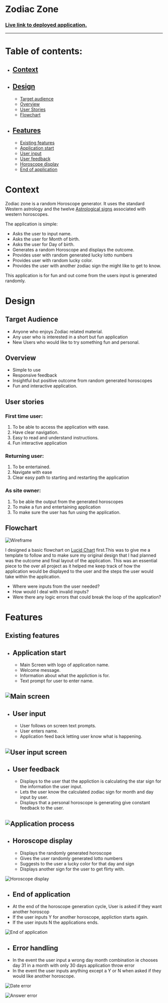 # Zodiac Zone


### **[Live link to deployed application.](https://zodiac-zone.herokuapp.com/)**
---


# Table of contents:
- ##  [Context](#context)

- ##  [Design](#Design)
     - [Target audience](#Target-audience)
     - [Overview](#Overview)
     - [User Stories](#User-stories)
     - [Flowchart](#Flowchart)

- ##  [Features](#Features)     
     - [Existing features](#Existing-features) 
     - [Application start](#Application-start)
     - [User input](#User-input)
     - [User feedback](#User-feedback)
     - [Horoscope display](#Horoscope-display)
     - [End of application](#End-of-application)
# Context

Zodiac zone is a random Horoscope generator. It uses the standard Western astrology and the twelve [Astrological signs](https://en.wikipedia.org/wiki/Astrological_sign) associated with western horoscopes.

The application is simple:
- Asks the user to input name.
- Asks the user for Month of birth.
- Asks the user for Day of birth.
- Generates a random Horoscope and displays the outcome.
- Provides user with random generated lucky lotto numbers
- Provides user with random lucky color.
- Provides the user with another zodiac sign the might like to get to know.

This application is for fun and out come from the users input is generated randomly.

# Design

## Target Audience
 - Anyone who enjoys Zodiac related material.
 - Any user who is interested in a short but fun application
 - New Users who would like to try something fun and personal.

## Overview
  - Simple to use
  - Responsive feedback
  - Insightful but positive outcome from random generated horoscopes
  - Fun and interactive application.

## User stories

### First time user:
  1. To be able to access the application with ease.
  2. Have clear navigation.
  3. Easy to read and understand instructions.
  4. Fun interactive application

### Returning user:
  1. To be entertained.
  2. Navigate with ease
  3. Clear easy path to starting and restarting the application

### As site owner:
  1. To be able the output from the generated horoscopes
  2. To make a fun and entertaining application
  3. To make sure the user has fun using the application.

## Flowchart

![Wireframe](media/flowchart.png)

I designed a basic flowchart on [Lucid Chart](https://www.lucidchart.com/) first.This was to give me a template to follow and to make sure my original design that I had planned was the outcome and final layout of the application. This was an essential piece to the over all project as it helped me keep track of how the application would be displayed to the user and the steps the user would take within the application.

- Where were inputs from the user needed?
- How would I deal with invalid inputs?
- Were there any logic errors that could break the loop of the application?


 # Features 

  ## Existing features 
  - ## Application start 
    - Main Screen with logo of application name.
    - Welcome message.
    - Information about what the appliction is for. 
    - Text prompt for user to enter name.
    
  ![Main screen](media/main.png)
  ---

  - ## User input
    - User follows on screen text prompts.
    - User enters name.
    - Application feed back letting user know what is happening.
  
  ![User input screen](media/user-input.png)
  ---

  - ## User feedback
    - Displays to the user that the appliction is calculating the star sign for the information the user input.
    - Lets the user know the calculated zodiac sign for month and day input by user.
    - Displays that a personal horoscope is generating give constant feedback to the user.

  ![Application process](media/start-sign.png)
   ---

  - ## Horoscope display
    - Displays the randomly generated horoscope
    - Gives the user randomly generated lotto numbers
    - Suggests to the user a lucky color for that day and sign
    - Displays another sign for the user to get flirty with.
    
  ![Horoscope display](media/random-output.png)

  - ## End of application
   - At the end of the horoscope generation cycle, User is asked if they want another horoscop
   - If the user inputs Y for another horoscope, appliction starts again.
   - If the user inputs N the applications ends.
   
  ![End of application](media/end-game.png)
  
  - ## Error handling
   - In the event the user input a wrong day month combination ie chooses day 31 in a month with only 30 days application throw error
   - In the event the user inputs anything except a Y or N when asked if they would like another horoscope.

  
  ![Date error](media/error.png)
  
  ![Answer error](media/answer-error.png)
  


